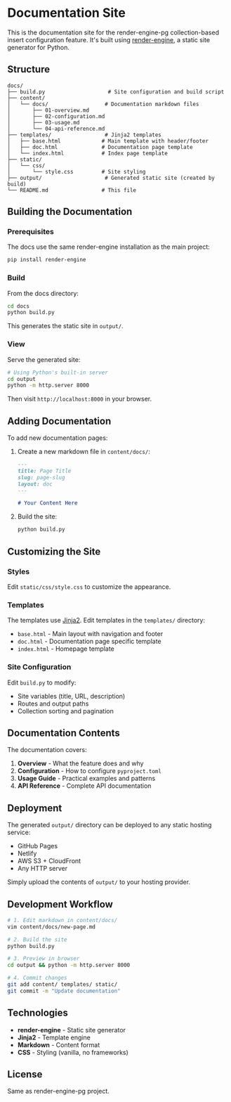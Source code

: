 # Documentation Site

This is the documentation site for the render-engine-pg collection-based insert configuration feature. It's built using [render-engine](https://render-engine.io), a static site generator for Python.

## Structure

```
docs/
├── build.py                    # Site configuration and build script
├── content/
│   └── docs/                  # Documentation markdown files
│       ├── 01-overview.md
│       ├── 02-configuration.md
│       ├── 03-usage.md
│       └── 04-api-reference.md
├── templates/                 # Jinja2 templates
│   ├── base.html             # Main template with header/footer
│   ├── doc.html              # Documentation page template
│   └── index.html            # Index page template
├── static/
│   └── css/
│       └── style.css         # Site styling
├── output/                    # Generated static site (created by build)
└── README.md                 # This file
```

## Building the Documentation

### Prerequisites

The docs use the same render-engine installation as the main project:

```bash
pip install render-engine
```

### Build

From the docs directory:

```bash
cd docs
python build.py
```

This generates the static site in `output/`.

### View

Serve the generated site:

```bash
# Using Python's built-in server
cd output
python -m http.server 8000
```

Then visit `http://localhost:8000` in your browser.

## Adding Documentation

To add new documentation pages:

1. Create a new markdown file in `content/docs/`:
   ```markdown
   ---
   title: Page Title
   slug: page-slug
   layout: doc
   ---

   # Your Content Here
   ```

2. Build the site:
   ```bash
   python build.py
   ```

## Customizing the Site

### Styles

Edit `static/css/style.css` to customize the appearance.

### Templates

The templates use [Jinja2](https://jinja.palletsprojects.com/). Edit templates in the `templates/` directory:

- `base.html` - Main layout with navigation and footer
- `doc.html` - Documentation page specific template
- `index.html` - Homepage template

### Site Configuration

Edit `build.py` to modify:

- Site variables (title, URL, description)
- Routes and output paths
- Collection sorting and pagination

## Documentation Contents

The documentation covers:

1. **Overview** - What the feature does and why
2. **Configuration** - How to configure `pyproject.toml`
3. **Usage Guide** - Practical examples and patterns
4. **API Reference** - Complete API documentation

## Deployment

The generated `output/` directory can be deployed to any static hosting service:

- GitHub Pages
- Netlify
- AWS S3 + CloudFront
- Any HTTP server

Simply upload the contents of `output/` to your hosting provider.

## Development Workflow

```bash
# 1. Edit markdown in content/docs/
vim content/docs/new-page.md

# 2. Build the site
python build.py

# 3. Preview in browser
cd output && python -m http.server 8000

# 4. Commit changes
git add content/ templates/ static/
git commit -m "Update documentation"
```

## Technologies

- **render-engine** - Static site generator
- **Jinja2** - Template engine
- **Markdown** - Content format
- **CSS** - Styling (vanilla, no frameworks)

## License

Same as render-engine-pg project.
